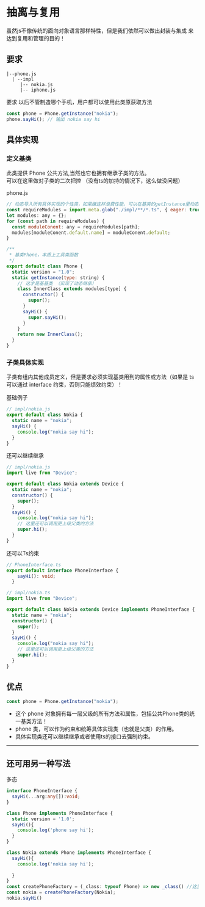 # 抽离与复用

虽然js不像传统的面向对象语言那样特性，但是我们依然可以做出封装与集成 来达到复用和管理的目的！

## 要求
```
|--phone.js
  | --impl
     |-- nokia.js
     |-- iphone.js
```

要求 以后不管制造哪个手机，用户都可以使用此类原获取方法

```js
const phone = Phone.getInstance("nokia");
phone.sayHi(); // 输出 nokia say hi
```

## 具体实现

### 定义基类

此类提供 Phone 公共方法,当然也它也拥有继承子类的方法。  
可以在这里做对子类的二次把控  （没有ts的加持的情况下，这么做没问题）

phone.js

```js
// 动态导入所有具体实现的个性类，如果嫌这样浪费性能，可以在基类的getInstance里动态导入单个类
const requireModules = import.meta.glob("./impl/**/*.ts", { eager: true });
let modules: any = {};
for (const path in requireModules) {
  const moduleConent: any = requireModules[path];
  modules[moduleConent.default.name] = moduleConent.default;
}

/**
 * 基类Phone，本质上工具类函数
 */
export default class Phone {
  static version = "1.0";
  static getInstance(type: string) {
    // 这才是基基类 （实现了动态继承）
    class InnerClass extends modules[type] {
      constructor() {
        super();
      }
      sayHi() {
        super.sayHi();
      }
    }
    return new InnerClass();
  }
}
```

### 子类具体实现
子类有组内其他成员定义，但是要求必须实现基类用到的属性或方法（如果是 ts 可以通过 interface 约束，否则只能绩效约束）！

基础例子

```js
// impl/nokia.js
export default class Nokia {
  static name = "nokia";
  sayHi() {
    console.log("nokia say hi");
  }
}
```

还可以继续继承

```js
// impl/nokia.js
import live from "Device";

export default class Nokia extends Device {
  static name = "nokia";
  constructor() {
    super();
  }
  sayHi() {
    console.log("nokia say hi");
    // 这里还可以调用更上级父类的方法
    super.hi();
  }
}
```


还可以Ts约束

```ts
// PhoneInterface.ts
export default interface PhoneInterface {
    sayHi(): void;
  }
```

```ts
// impl/nokia.ts
import live from "Device";

export default class Nokia extends Device implements PhoneInterface {
  static name = "nokia";
  constructor() {
    super();
  }
  sayHi() {
    console.log("nokia say hi");
    // 这里还可以调用更上级父类的方法
    super.hi();
  }
}
```

## 优点
```js
const phone = Phone.getInstance("nokia");
```

* 这个 phone 对象拥有每一层父级的所有方法和属性，包括公共Phone类的统一基类方法！ 
* phone 类，可以作为约束和统筹具体实现类（也就是父类）的作用。
* 具体实现类还可以继续继承或者使用ts的接口去强制约束。



---

## 还可用另一种写法

多态
```ts
interface PhoneInterface {
  sayHi(...arg:any[]):void;
}

class Phone implements PhoneInterface {
  static version = '1.0';
  sayHi(){
    console.log('phone say hi');
  }
}

class Nokia extends Phone implements PhoneInterface {
  sayHi(){
    console.log('nokia say hi');
    
  }
}
const createPhoneFactory = (_class: typeof Phone) => new _class() //这里体现的就是多态
const nokia = createPhoneFactory(Nokia);
nokia.sayHi()
```
